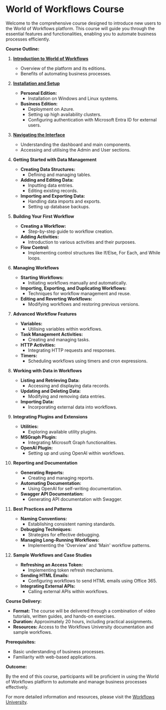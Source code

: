 # World of Workflows Course
Welcome to the comprehensive course designed to introduce new users to the World of Workflows platform. This course will guide you through the essential features and functionalities, enabling you to automate business processes efficiently.

**Course Outline:**

1. **[Introduction to World of Workflows](./module_01.md)**
   - Overview of the platform and its editions.
   - Benefits of automating business processes.

2. **[Installation and Setup](./module_02.md)**
   - **Personal Edition:**
     - Installation on Windows and Linux systems.
   - **Business Edition:**
     - Deployment on Azure.
     - Setting up high availability clusters.
     - Configuring authentication with Microsoft Entra ID for external users.

3. **[Navigating the Interface](./module_03.md)**
   - Understanding the dashboard and main components.
   - Accessing and utilising the Admin and User sections.

4. **Getting Started with Data Management**
   - **Creating Data Structures:**
     - Defining and managing tables.
   - **Adding and Editing Data:**
     - Inputting data entries.
     - Editing existing records.
   - **Importing and Exporting Data:**
     - Handling data imports and exports.
     - Setting up database backups.

5. **Building Your First Workflow**
   - **Creating a Workflow:**
     - Step-by-step guide to workflow creation.
   - **Adding Activities:**
     - Introduction to various activities and their purposes.
   - **Flow Control:**
     - Implementing control structures like If/Else, For Each, and While loops.

6. **Managing Workflows**
   - **Starting Workflows:**
     - Initiating workflows manually and automatically.
   - **Importing, Exporting, and Duplicating Workflows:**
     - Techniques for workflow management and reuse.
   - **Editing and Reverting Workflows:**
     - Modifying workflows and restoring previous versions.

7. **Advanced Workflow Features**
   - **Variables:**
     - Utilising variables within workflows.
   - **Task Management Activities:**
     - Creating and managing tasks.
   - **HTTP Activities:**
     - Integrating HTTP requests and responses.
   - **Timers:**
     - Scheduling workflows using timers and cron expressions.

8. **Working with Data in Workflows**
   - **Listing and Retrieving Data:**
     - Accessing and displaying data records.
   - **Updating and Deleting Data:**
     - Modifying and removing data entries.
   - **Importing Data:**
     - Incorporating external data into workflows.

9. **Integrating Plugins and Extensions**
   - **Utilities:**
     - Exploring available utility plugins.
   - **MSGraph Plugin:**
     - Integrating Microsoft Graph functionalities.
   - **OpenAI Plugin:**
     - Setting up and using OpenAI within workflows.

10. **Reporting and Documentation**
    - **Generating Reports:**
      - Creating and managing reports.
    - **Automating Documentation:**
      - Using OpenAI for self-writing documentation.
    - **Swagger API Documentation:**
      - Generating API documentation with Swagger.

11. **Best Practices and Patterns**
    - **Naming Conventions:**
      - Establishing consistent naming standards.
    - **Debugging Techniques:**
      - Strategies for effective debugging.
    - **Managing Long-Running Workflows:**
      - Implementing the 'Overview' and 'Main' workflow patterns.

12. **Sample Workflows and Case Studies**
    - **Refreshing an Access Token:**
      - Implementing token refresh mechanisms.
    - **Sending HTML Emails:**
      - Configuring workflows to send HTML emails using Office 365.
    - **Integrating External APIs:**
      - Calling external APIs within workflows.

**Course Delivery:**

- **Format:** The course will be delivered through a combination of video tutorials, written guides, and hands-on exercises.
- **Duration:** Approximately 20 hours, including practical assignments.
- **Resources:** Access to the Workflows University documentation and sample workflows.

**Prerequisites:**

- Basic understanding of business processes.
- Familiarity with web-based applications.

**Outcome:**

By the end of this course, participants will be proficient in using the World of Workflows platform to automate and manage business processes effectively.

For more detailed information and resources, please visit the [Workflows University](https://world-of-workflows.github.io/WorkflowsUniversity/). 